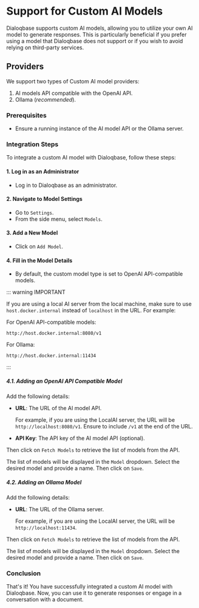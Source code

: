 # Support for Custom AI Models

Dialoqbase supports custom AI models, allowing you to utilize your own AI model to generate responses. This is particularly beneficial if you prefer using a model that Dialoqbase does not support or if you wish to avoid relying on third-party services.

## Providers

We support two types of Custom AI model providers:

1. AI models API compatible with the OpenAI API.
2. Ollama (*recommended*).

### Prerequisites

- Ensure a running instance of the AI model API or the Ollama server.

### Integration Steps

To integrate a custom AI model with Dialoqbase, follow these steps:

#### 1. Log in as an Administrator

- Log in to Dialoqbase as an administrator.

#### 2. Navigate to Model Settings

- Go to `Settings`.
- From the side menu, select `Models`.

#### 3. Add a New Model

- Click on `Add Model`.

#### 4. Fill in the Model Details

- By default, the custom model type is set to OpenAI API-compatible models.

::: warning IMPORTANT

If you are using a local AI server from the local machine, make sure to use `host.docker.internal` instead of `localhost` in the URL. For example:

For OpenAI API-compatible models:

`http://host.docker.internal:8080/v1`

For Ollama:

`http://host.docker.internal:11434`

:::

##### 4.1. Adding an OpenAI API Compatible Model

Add the following details:

- **URL**: The URL of the AI model API.

   For example, if you are using the LocalAI server, the URL will be `http://localhost:8080/v1`. Ensure to include `/v1` at the end of the URL.

- **API Key**: The API key of the AI model API (optional).

Then click on `Fetch Models` to retrieve the list of models from the API.

The list of models will be displayed in the `Model` dropdown. Select the desired model and provide a name. Then click on `Save`.

##### 4.2. Adding an Ollama Model

Add the following details:

- **URL**: The URL of the Ollama server.

   For example, if you are using the LocalAI server, the URL will be `http://localhost:11434`.

Then click on `Fetch Models` to retrieve the list of models from the API.

The list of models will be displayed in the `Model` dropdown. Select the desired model and provide a name. Then click on `Save`.

### Conclusion

That's it! You have successfully integrated a custom AI model with Dialoqbase. Now, you can use it to generate responses or engage in a conversation with a document.